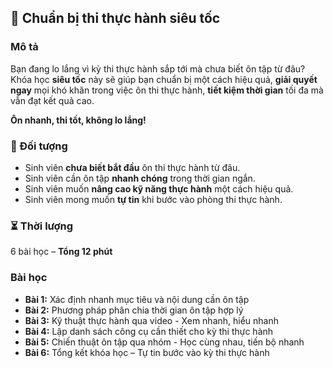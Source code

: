 ## 📌 Chuẩn bị thi thực hành siêu tốc  

### Mô tả  
Bạn đang lo lắng vì kỳ thi thực hành sắp tới mà chưa biết ôn tập từ đâu?  
Khóa học **siêu tốc** này sẽ giúp bạn chuẩn bị một cách hiệu quả, **giải quyết ngay** mọi khó khăn trong việc ôn thi thực hành, **tiết kiệm thời gian** tối đa mà vẫn đạt kết quả cao.  

**Ôn nhanh, thi tốt, không lo lắng!**  

### 🎯 Đối tượng  
- Sinh viên **chưa biết bắt đầu** ôn thi thực hành từ đâu.  
- Sinh viên cần ôn tập **nhanh chóng** trong thời gian ngắn.  
- Sinh viên muốn **nâng cao kỹ năng thực hành** một cách hiệu quả.  
- Sinh viên mong muốn **tự tin** khi bước vào phòng thi thực hành.  

### ⏳ Thời lượng  
6 bài học – **Tổng 12 phút**  

### Bài học  
- **Bài 1:** Xác định nhanh mục tiêu và nội dung cần ôn tập  
- **Bài 2:** Phương pháp phân chia thời gian ôn tập hợp lý  
- **Bài 3:** Kỹ thuật thực hành qua video - Xem nhanh, hiểu nhanh  
- **Bài 4:** Lập danh sách công cụ cần thiết cho kỳ thi thực hành  
- **Bài 5:** Chiến thuật ôn tập qua nhóm - Học cùng nhau, tiến bộ nhanh  
- **Bài 6:** Tổng kết khóa học – Tự tin bước vào kỳ thi thực hành